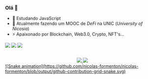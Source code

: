 ### Olá 👋

- 🌱 Estudando JavaScript
- 💬 Atualmente fazendo um MOOC de *DeFi* na UNIC (_University of Nicosia_)
- ⚡ Apaixonado por Blockchain, Web3.0, Crypto, NFT's...

<div> 
  <a href="https://instagram.com/nicoolasf_" target="_blank"><img src="https://img.shields.io/badge/-Instagram-%23E4405F?style=for-the-badge&logo=instagram&logoColor=white" target="_blank"></a>
  <a href = "mailto:nformenton@gmail.com"><img src="https://img.shields.io/badge/-Gmail-%23333?style=for-the-badge&logo=gmail&logoColor=white" target="_blank"></a>
  <a href="https://www.linkedin.com/in/nicolas-formenton/" target="_blank"><img src="https://img.shields.io/badge/-LinkedIn-%230077B5?style=for-the-badge&logo=linkedin&logoColor=white" target="_blank"></a> 
</div>

##
<div align="center">
  <a href="https://github.com/nicolas-formenton">
  <img height="180em" src="https://github-readme-stats.vercel.app/api?username=nicolas-formenton&show_icons=true&theme=dark&include_all_commits=true&count_private=true"/>
  <img height="180em" src="https://github-readme-stats.vercel.app/api/top-langs/?username=nicolas-formenton&layout=compact&langs_count=7&theme=dark"/>
</div>
![Snake animation](https://github.com/nicolas-formenton/nicolas-formenton/blob/output/github-contribution-grid-snake.svg)
